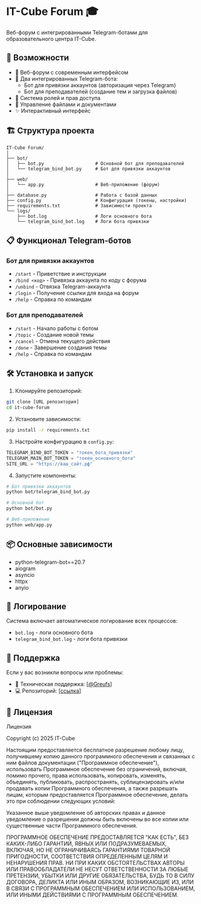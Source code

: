 # IT-Cube Forum 🎓

Веб-форум с интегрированными Telegram-ботами для образовательного центра IT-Cube.

## 🚀 Возможности

- 💬 Веб-форум с современным интерфейсом
- 🤖 Два интегрированных Telegram-бота:
  - Бот для привязки аккаунтов (авторизация через Telegram)
  - Бот для преподавателей (создание тем и загрузка файлов)
- 🔐 Система ролей и прав доступа
- 📁 Управление файлами и документами
- ✨ Интерактивный интерфейс

## 🏗️ Структура проекта

```
IT-Cube Forum/
│
├── bot/
│   ├── bot.py                   # Основной бот для преподавателей
│   └── telegram_bind_bot.py     # Бот для привязки аккаунтов
│
├── web/
│   └── app.py                   # Веб-приложение (форум)
│
├── database.py                  # Работа с базой данных
├── config.py                    # Конфигурация (токены, настройки)
├── requirements.txt             # Зависимости проекта
└── logs/
    ├── bot.log                  # Логи основного бота
    └── telegram_bind_bot.log    # Логи бота привязки
```

## 📋 Функционал Telegram-ботов

### Бот для привязки аккаунтов
- `/start` - Приветствие и инструкции
- `/bind <код>` - Привязка аккаунта по коду с форума
- `/unbind` - Отвязка Telegram-аккаунта
- `/login` - Получение ссылки для входа на форум
- `/help` - Справка по командам

### Бот для преподавателей
- `/start` - Начало работы с ботом
- `/topic` - Создание новой темы
- `/cancel` - Отмена текущего действия
- `/done` - Завершение создания темы
- `/help` - Справка по командам

## 🛠️ Установка и запуск

1. Клонируйте репозиторий:
```bash
git clone [URL репозитория]
cd it-cube-forum
```

2. Установите зависимости:
```bash
pip install -r requirements.txt
```

3. Настройте конфигурацию в `config.py`:
```python
TELEGRAM_BIND_BOT_TOKEN = "токен_бота_привязки"
TELEGRAM_MAIN_BOT_TOKEN = "токен_основного_бота"
SITE_URL = "https://ваш_сайт.рф"
```

4. Запустите компоненты:
```bash
# Бот привязки аккаунтов
python bot/telegram_bind_bot.py

# Основной бот
python bot/bot.py

# Веб-приложение
python web/app.py
```

## 📦 Основные зависимости

- python-telegram-bot==20.7
- aiogram
- asyncio
- httpx
- anyio

## 📝 Логирование

Система включает автоматическое логирование всех процессов:
- `bot.log` - логи основного бота
- `telegram_bind_bot.log` - логи бота привязки

## 🤝 Поддержка

Если у вас возникли вопросы или проблемы:
- 📧 Техническая поддержка: [[@Greufs](https://t.me/Greufs)]
- 💻 Репозиторий: [[ссылка](https://github.com/GreufsSystem/itcube_forum)]

## 📄 Лицензия

Лицензия 

Copyright (c) 2025 IT-Cube

Настоящим предоставляется бесплатное разрешение любому лицу, получившему копию
данного программного обеспечения и связанных с ним файлов документации ("Программное обеспечение"),
использовать Программное обеспечение без ограничений, включая, помимо прочего, права
использовать, копировать, изменять, объединять, публиковать, распространять, сублицензировать и/или продавать
копии Программного обеспечения, а также разрешать лицам, которым предоставляется
Программное обеспечение, делать это при соблюдении следующих условий:

Указанное выше уведомление об авторских правах и данное уведомление о разрешении должны быть включены во все
копии или существенные части Программного обеспечения.

ПРОГРАММНОЕ ОБЕСПЕЧЕНИЕ ПРЕДОСТАВЛЯЕТСЯ "КАК ЕСТЬ", БЕЗ КАКИХ-ЛИБО ГАРАНТИЙ, ЯВНЫХ ИЛИ
ПОДРАЗУМЕВАЕМЫХ, ВКЛЮЧАЯ, НО НЕ ОГРАНИЧИВАЯСЬ ГАРАНТИЯМИ ТОВАРНОЙ ПРИГОДНОСТИ,
СООТВЕТСТВИЯ ОПРЕДЕЛЕННЫМ ЦЕЛЯМ И НЕНАРУШЕНИЯ ПРАВ. НИ ПРИ КАКИХ ОБСТОЯТЕЛЬСТВАХ
АВТОРЫ ИЛИ ПРАВООБЛАДАТЕЛИ НЕ НЕСУТ ОТВЕТСТВЕННОСТИ ЗА ЛЮБЫЕ ПРЕТЕНЗИИ, УБЫТКИ ИЛИ ДРУГИЕ
ОБЯЗАТЕЛЬСТВА, БУДЬ ТО В СИЛУ ДОГОВОРА, ДЕЛИКТА ИЛИ ИНЫМ ОБРАЗОМ, ВОЗНИКАЮЩИЕ ИЗ,
ИЛИ В СВЯЗИ С ПРОГРАММНЫМ ОБЕСПЕЧЕНИЕМ ИЛИ ИСПОЛЬЗОВАНИЕМ, ИЛИ ИНЫМИ ДЕЙСТВИЯМИ С ПРОГРАММНЫМ ОБЕСПЕЧЕНИЕМ.
